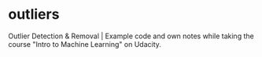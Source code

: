 # outliers
Outlier Detection &amp; Removal | Example code and own notes while taking the course "Intro to Machine Learning" on Udacity.
